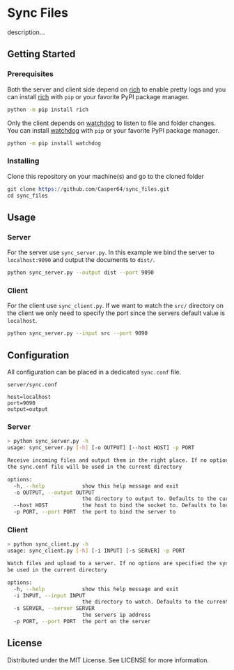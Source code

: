 # Sync Files

description...

## Getting Started


### Prerequisites

Both the server and client side depend on [rich](https://github.com/Textualize/rich) to enable pretty logs and you can install [rich](https://github.com/Textualize/rich) with `pip` or your favorite PyPI package manager.
```sh
python -m pip install rich
```
Only the client depends on [watchdog](https://github.com/gorakhargosh/watchdog/) to listen to file and folder changes. You can install [watchdog](https://github.com/gorakhargosh/watchdog/) with `pip` or your favorite PyPI package manager.
```sh
python -m pip install watchdog
```

### Installing
Clone this repository on your machine(s) and go to the cloned folder
```s
git clone https://github.com/Casper64/sync_files.git
cd sync_files
```

## Usage
### Server
For the server use `sync_server.py`.
In this example we bind the server to `localhost:9090` and output the documents to `dist/`.
```sh
python sync_server.py --output dist --port 9090
```

### Client
For the client use `sync_client.py`.
If we want to watch the `src/` directory on the client we only need to specify the port since the servers default value is `localhost`.
```sh
python sync_server.py --input src --port 9090
```

## Configuration
All configuration can be placed in a dedicated `sync.conf` file.

`server/sync.conf`
```
host=localhost
port=9090
output=output
```

### Server
```sh
> python sync_server.py -h
usage: sync_server.py [-h] [-o OUTPUT] [--host HOST] -p PORT

Receive incoming files and output them in the right place. If no options are specified
the sync.conf file will be used in the current directory

options:
  -h, --help            show this help message and exit
  -o OUTPUT, --output OUTPUT
                        the directory to output to. Defaults to the current directory
  --host HOST           the host to bind the socket to. Defaults to localhost
  -p PORT, --port PORT  the port to bind the server to
```
### Client
```sh
> python sync_client.py -h
usage: sync_client.py [-h] [-i INPUT] [-s SERVER] -p PORT

Watch files and upload to a server. If no options are specified the sync.conf file will
be used in the current directory

options:
  -h, --help            show this help message and exit
  -i INPUT, --input INPUT
                        the directory to watch. Defaults to the current directory
  -s SERVER, --server SERVER
                        the servers ip address
  -p PORT, --port PORT  the port on the server
  ```  
  
## License
Distributed under the MIT License. See LICENSE for more information.
